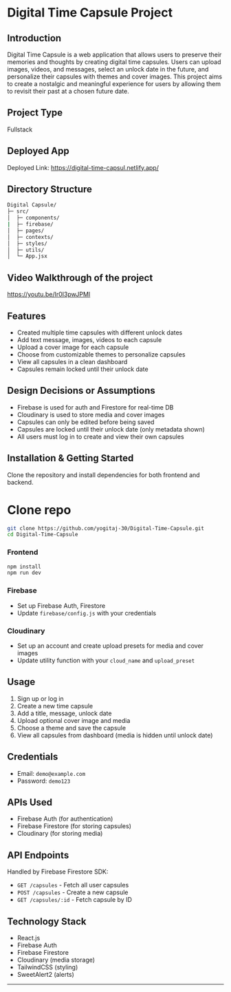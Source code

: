 # Digital Time Capsule Project

## Introduction

Digital Time Capsule is a web application that allows users to preserve their memories and thoughts by creating digital time capsules. Users can upload images, videos, and messages, select an unlock date in the future, and personalize their capsules with themes and cover images. This project aims to create a nostalgic and meaningful experience for users by allowing them to revisit their past at a chosen future date.

## Project Type

Fullstack

## Deployed App

Deployed Link: https://digital-time-capsul.netlify.app/

## Directory Structure

```bash
Digital Capsule/
├─ src/
│  ├─ components/
|  ├─ firebase/
│  ├─ pages/
│  ├─ contexts/
│  ├─ styles/
│  ├─ utils/
│  └─ App.jsx
```

## Video Walkthrough of the project

https://youtu.be/Ir0I3pwJPMI

## Features

- Created multiple time capsules with different unlock dates
- Add text message, images, videos to each capsule
- Upload a cover image for each capsule
- Choose from customizable themes to personalize capsules
- View all capsules in a clean dashboard
- Capsules remain locked until their unlock date

## Design Decisions or Assumptions

- Firebase is used for auth and Firestore for real-time DB
- Cloudinary is used to store media and cover images
- Capsules can only be edited before being saved
- Capsules are locked until their unlock date (only metadata shown)
- All users must log in to create and view their own capsules

## Installation & Getting Started

Clone the repository and install dependencies for both frontend and backend.

# Clone repo

```bash
git clone https://github.com/yogitaj-30/Digital-Time-Capsule.git
cd Digital-Time-Capsule
```

### Frontend

```bash
npm install
npm run dev
```

### Firebase

- Set up Firebase Auth, Firestore
- Update `firebase/config.js` with your credentials

### Cloudinary

- Set up an account and create upload presets for media and cover images
- Update utility function with your `cloud_name` and `upload_preset`

## Usage

1. Sign up or log in
2. Create a new time capsule
3. Add a title, message, unlock date
4. Upload optional cover image and media
5. Choose a theme and save the capsule
6. View all capsules from dashboard (media is hidden until unlock date)

## Credentials

- Email: `demo@example.com`
- Password: `demo123`

## APIs Used

- Firebase Auth (for authentication)
- Firebase Firestore (for storing capsules)
- Cloudinary (for storing media)

## API Endpoints

Handled by Firebase Firestore SDK:

- `GET /capsules` - Fetch all user capsules
- `POST /capsules` - Create a new capsule
- `GET /capsules/:id` - Fetch capsule by ID

## Technology Stack

- React.js
- Firebase Auth
- Firebase Firestore
- Cloudinary (media storage)
- TailwindCSS (styling)
- SweetAlert2 (alerts)

---
